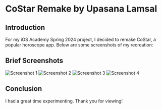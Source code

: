# CoStar Remake by Upasana Lamsal

## Introduction
For my iOS Academy Spring 2024 project, I decided to remake CoStar, a popular horoscope app. Below are some screenshots of my recreation:

## Brief Screenshots
![Screenshot 1](https://github.com/upasanal/coStar/assets/111466862/08448e6a-0cc8-4989-89d7-93bb1af43a7a)
![Screenshot 2](https://github.com/upasanal/coStar/assets/111466862/87175a16-684c-4a07-a7b8-46a3d4af780f)
![Screenshot 3](https://github.com/upasanal/coStar/assets/111466862/90242ce7-74e8-431b-9d73-a38081270a87)
![Screenshot 4](https://github.com/upasanal/coStar/assets/111466862/92b89e05-d4ab-43bb-8562-07ed69034440)

## Conclusion
I had a great time experimenting. Thank you for viewing!
